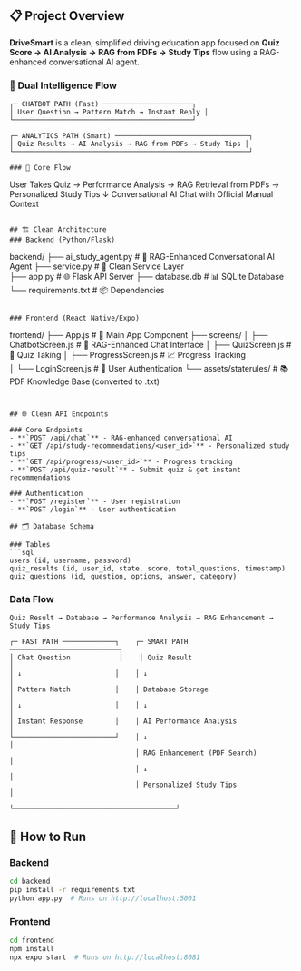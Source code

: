 
## 📋 Project Overview

**DriveSmart** is a clean, simplified driving education app focused on **Quiz Score → AI Analysis → RAG from PDFs → Study Tips** flow using a RAG-enhanced conversational AI agent.

### 🔄 Dual Intelligence Flow
```
┌─ CHATBOT PATH (Fast) ──────────────────────┐
│ User Question → Pattern Match → Instant Reply │
└────────────────────────────────────────────┘

┌─ ANALYTICS PATH (Smart) ─────────────────────────────────┐
│ Quiz Results → AI Analysis → RAG from PDFs → Study Tips │
└──────────────────────────────────────────────────────────┘

### 🎯 Core Flow
```
User Takes Quiz → Performance Analysis → RAG Retrieval from PDFs → Personalized Study Tips
                                    ↓
                          Conversational AI Chat with Official Manual Context
```

## 🏗️ Clean Architecture
### Backend (Python/Flask)

```
backend/
├── ai_study_agent.py       # 🤖 RAG-Enhanced Conversational AI Agent
├── service.py              # 🔧 Clean Service Layer  
├── app.py                  # 🌐 Flask API Server
├── database.db             # 📊 SQLite Database
└── requirements.txt        # 📦 Dependencies
```

### Frontend (React Native/Expo)

```
frontend/
├── App.js                  # 📱 Main App Component
├── screens/
│   ├── ChatbotScreen.js    # 💬 RAG-Enhanced Chat Interface
│   ├── QuizScreen.js       # 📝 Quiz Taking
│   ├── ProgressScreen.js   # 📈 Progress Tracking  
│   └── LoginScreen.js      # 🔐 User Authentication
└── assets/staterules/      # 📚 PDF Knowledge Base (converted to .txt)
```


## 🌐 Clean API Endpoints

### Core Endpoints
- **`POST /api/chat`** - RAG-enhanced conversational AI
- **`GET /api/study-recommendations/<user_id>`** - Personalized study tips
- **`GET /api/progress/<user_id>`** - Progress tracking
- **`POST /api/quiz-result`** - Submit quiz & get instant recommendations

### Authentication
- **`POST /register`** - User registration
- **`POST /login`** - User authentication

## 🗂️ Database Schema

### Tables
```sql
users (id, username, password)
quiz_results (id, user_id, state, score, total_questions, timestamp)  
quiz_questions (id, question, options, answer, category)
```

### Data Flow
```
Quiz Result → Database → Performance Analysis → RAG Enhancement → Study Tips
```
```
┌─ FAST PATH ─────────────┐    ┌─ SMART PATH ───────────────────────────┐
│ Chat Question            │    │ Quiz Result                            │
│ ↓                       │    │ ↓                                      │
│ Pattern Match           │    │ Database Storage                       │
│ ↓                       │    │ ↓                                      │
│ Instant Response        │    │ AI Performance Analysis                │
└─────────────────────────┘    │ ↓                                      │
                               │ RAG Enhancement (PDF Search)           │
                               │ ↓                                      │
                               │ Personalized Study Tips                │
                               └────────────────────────────────────────┘
```

## 🚀 How to Run

### Backend
```bash
cd backend
pip install -r requirements.txt
python app.py  # Runs on http://localhost:5001
```

### Frontend  
```bash
cd frontend
npm install
npx expo start  # Runs on http://localhost:8081
```

